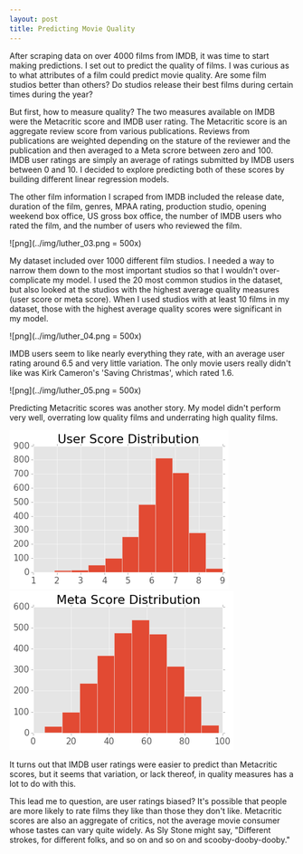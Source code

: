 ```yaml
---
layout: post
title: Predicting Movie Quality
---
```


After scraping data on over 4000 films from IMDB, it was time to start making predictions. I set out to predict the quality of films. I was curious as to what attributes of a film could predict movie quality. Are some film studios better than others? Do studios release their best films during certain times during the year?

But first, how to measure quality? The two measures available on IMDB were the Metacritic score and IMDB user rating. The Metacritic score is an aggregate review score from various publications. Reviews from publications are weighted depending on the stature of the reviewer and the publication and then averaged to a Meta scrore between zero and 100. IMDB user ratings are simply an average of ratings submitted by IMDB users between 0 and 10. I decided to explore predicting both of these scores by building different linear regression models. 

The other film information I scraped from IMDB included the release date, duration of the film, genres, MPAA rating, production studio, opening weekend box office, US gross box office, the number of IMDB users who rated the film, and the number of users who reviewed the film.

![png](../img/luther_03.png = 500x)

My dataset included over 1000 different film studios. I needed a way to narrow them down to the most important studios so that I wouldn't over-complicate my model. I used the 20 most common studios in the dataset, but also looked at the studios with the highest average quality measures (user score or meta score). When I used studios with at least 10 films in my dataset, those with the highest average quality scores were significant in my model.

![png](../img/luther_04.png = 500x)

IMDB users seem to like nearly everything they rate, with an average user rating around 6.5 and very little variation. The only movie users really didn't like was Kirk Cameron's 'Saving Christmas', which rated 1.6.

![png](../img/luther_05.png = 500x)

Predicting Metacritic scores was another story. My model didn't perform very well, overrating low quality films and underrating high quality films.

![png](../img/luther_06.png) ![png](../img/luther_07.png)

It turns out that IMDB user ratings were easier to predict than Metacritic scores, but it seems that variation, or lack thereof, in quality measures has a lot to do with this.

This lead me to question, are user ratings biased? It's possible that people are more likely to rate films they like than those they don't like. Metacritic scores are also an aggregate of critics, not the average movie consumer whose tastes can vary quite widely. As Sly Stone might say, "Different strokes, for different folks, and so on and so on and scooby-dooby-dooby."
